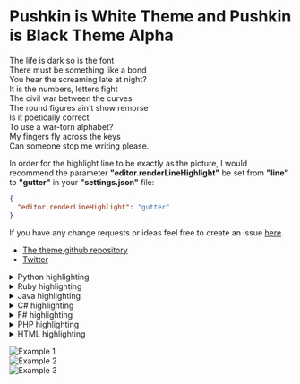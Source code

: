 # Pushkin is White Theme and Pushkin is Black Theme Alpha  

The life is dark so is the font  
There must be something like a bond  
You hear the screaming late at night?  
It is the numbers, letters fight  
The civil war between the curves  
The round figures ain't show remorse  
Is it poetically correct  
To use a war-torn alphabet?  
My fingers fly across the keys  
Can someone stop me writing please.  


In order for the highlight line to be exactly as the picture, I would recommend the parameter **"editor.renderLineHighlight"** be set from **"line"** to **"gutter"** in your **"settings.json"** file:
```json
{
  "editor.renderLineHighlight": "gutter"
}
```  

If you have any change requests or ideas feel free to create an issue [here](https://github.com/llatigid/Pushkin-is-White-Theme/issues).
* [The theme github repository](https://github.com/llatigid/Pushkin-is-White-Theme)
* [Twitter](https://twitter.com/ISPushkin)

<details>
  <summary>Python highlighting</summary>
  <p>

  [github source image](https://raw.githubusercontent.com/llatigid/Pushkin-is-White-Theme/master/media/pushkin-is-white-example-python.png)
  </p>
  <p>
  
  ![Example 1](https://raw.githubusercontent.com/llatigid/Pushkin-is-White-Theme/master/media/pushkin-is-white-example-python.png)
</p></details>

<details>
  <summary>Ruby highlighting</summary>
  <p>
  
  [github source image](https://raw.githubusercontent.com/llatigid/Pushkin-is-White-Theme/master/media/pushkin-is-white-example-ruby.png)
  </p>
  <p>
  
  ![Example 1](https://raw.githubusercontent.com/llatigid/Pushkin-is-White-Theme/master/media/pushkin-is-white-example-ruby.png)
</p></details>

<details>
  <summary>Java highlighting</summary>
  <p>
  
  [github source image](https://raw.githubusercontent.com/llatigid/Pushkin-is-White-Theme/master/media/pushkin-is-white-example-java.png)
  </p>
  <p>
  
  ![Example 1](https://raw.githubusercontent.com/llatigid/Pushkin-is-White-Theme/master/media/pushkin-is-white-example-java.png)
</p></details>

<details>
  <summary>C# highlighting</summary>
  <p>
  
  [github source image](https://raw.githubusercontent.com/llatigid/Pushkin-is-White-Theme/master/media/pushkin-is-white-example-c%23.png)
  </p>
  <p>
  
  ![Example 1](https://raw.githubusercontent.com/llatigid/Pushkin-is-White-Theme/master/media/pushkin-is-white-example-c%23.png)
</p></details>

<details>
  <summary>F# highlighting</summary>
  <p>
  
  [github source image](https://raw.githubusercontent.com/llatigid/Pushkin-is-White-Theme/master/media/pushkin-is-white-example-f%23.png)
  </p>
  <p>
  
  ![Example 1](https://raw.githubusercontent.com/llatigid/Pushkin-is-White-Theme/master/media/pushkin-is-white-example-f%23.png)
</p></details>

<details>
  <summary>PHP highlighting</summary>
  <p>
  
  [github source image](https://raw.githubusercontent.com/llatigid/Pushkin-is-White-Theme/master/media/pushkin-is-white-example-php.png)
  </p>
  <p>
  
  ![Example 1](https://raw.githubusercontent.com/llatigid/Pushkin-is-White-Theme/master/media/pushkin-is-white-example-php.png)
</p></details>

<details>
  <summary>HTML highlighting</summary>
  <p>
  
  [github source image](https://raw.githubusercontent.com/llatigid/Pushkin-is-White-Theme/master/media/pushkin-is-white-example-html.png)
  </p>
  <p>
  
  ![Example 1](https://raw.githubusercontent.com/llatigid/Pushkin-is-White-Theme/master/media/pushkin-is-white-example-html.png)
</p></details>

![Example 1](https://raw.githubusercontent.com/llatigid/Pushkin-is-White-Theme/master/media/pushkin-is-white-example-js-1.png)  
![Example 2](https://raw.githubusercontent.com/llatigid/Pushkin-is-White-Theme/master/media/pushkin-is-white-example-js-2.png)  
![Example 3](https://raw.githubusercontent.com/llatigid/Pushkin-is-White-Theme/master/media/pushkin-is-white-example-js-3.png)  
